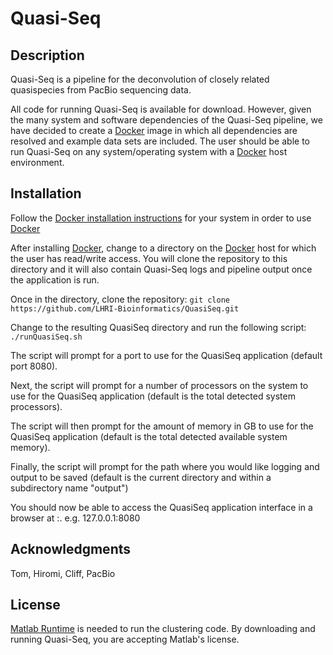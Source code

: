 # Quasi-Seq

## Description

Quasi-Seq is a pipeline for the deconvolution of closely related quasispecies from PacBio sequencing data.

All code for running Quasi-Seq is available for download.  However, given the many system and software dependencies of the Quasi-Seq pipeline, we have decided to create a [Docker] image in which all dependencies are resolved and example data sets are included.  The user should be able to run Quasi-Seq on any system/operating system with a [Docker] host environment.

## Installation

Follow the [Docker installation instructions] for your system in order to use [Docker]

After installing [Docker], change to a directory on the [Docker] host for which the user has read/write access.  You will clone the repository to this directory and it will also contain Quasi-Seq logs and pipeline output once the application is run.  

Once in the directory, clone the repository: `git clone https://github.com/LHRI-Bioinformatics/QuasiSeq.git`

Change to the resulting QuasiSeq directory and run the following script: `./runQuasiSeq.sh`

The script will prompt for a port to use for the QuasiSeq application (default port 8080).

Next, the script will prompt for a number of processors on the system to use for the QuasiSeq application (default is the total detected system processors).

The script will then prompt for the amount of memory in GB to use for the QuasiSeq application (default is the total detected available system memory).

Finally, the script will prompt for the path where you would like logging and output to be saved (default is the current directory and within a subdirectory name "output")

You should now be able to access the QuasiSeq application interface in a browser at <system ip address>:<port entered>.  e.g. 127.0.0.1:8080
  
<!-- Next, log in to the gitlab registry: `docker login registry.gitlab.com`

Next, run the following command which will automatically pull down the Quasi-Seq image and run a container with the Quasi-Seq pipeline, interface, and example datasets:

`docker run --rm -i -t -v .:/data -p 9000:9000 registry.gitlab.com/lhri/lhri_bioinformatics/quasi-seq`

The  .:/data portion of the command mounts the /data directory within the Quasi-Seq docker container to the current host directory(.).  The user may specify any directory to which they have read/write access.

The -p 9000:9000 portion of the command maps port 9000 on the host machine to port 9000 in the Quasi-Seq docker container which is used for access to the django web interface for the pipeline.  The host port may be changed to any unused, open port (i.e. 8080:9000). -->


## Acknowledgments

Tom, Hiromi, Cliff, PacBio



## License
[Matlab Runtime] is needed to run the clustering code.  By downloading and running Quasi-Seq, you are accepting Matlab's license.

[DAVID]: https://david.ncifcrf.gov/
[LHRI_GIT]: https://gitlab.com/LHRI/
[Matlab Runtime]: https://www.mathworks.com/products/compiler/matlab-runtime.html
[Docker]: https://www.docker.com/
[Docker installation instructions]: https://docs.docker.com/engine/installation/
